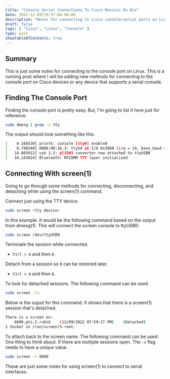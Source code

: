 ```yaml
---
title: "Console Serial Connections To Cisco Devices On Nix"
date: 2022-12-09T19:57:04-06:00
description: "Notes for connecting to Cisco console/serial ports on Linux."
draft: false
tags: [ "Cisco", "Linux", "Console" ]
type: post
showTableOfContents: true
---
```


## Summary

This is just some notes for connecting to the console port on Linux.
This is a running post where I will be adding new methods for connecting
to the console port on Cisco devices or any device that supports a
serial console.

## Finding The Console Port

Finding the console port is pretty easy. But, I'm going to list it here
just for reference.

```sh
sudo dmesg | grep -i tty
```

The output should look something like this.

```sh
[    0.168530] printk: console [tty0] enabled
[    0.790340] 0000:00:16.3: ttyS4 at I/O 0x3060 (irq = 19, base_baud = 115200) is a 16550A
[   14.803912] usb 1-2: pl2303 converter now attached to ttyUSB0
[   34.143924] Bluetooth: RFCOMM TTY layer initialized
```

## Connecting With screen(1)

Going to go through some methods for connecting, disconnecting, and
detaching while using the screen(1) command.

Connect just using the TTY device.

```sh
sudo screen <tty device>
```

In this example. It would be the following command based on the output
from dmesg(1). This will connect the screen console to ttyUSB0.

```sh
sudo screen /dev/ttyUSB0
```

Terminate the session while connected.

- ```Ctrl + A``` and then ```K```.

Detach from a session so it can be restored later.

- ```Ctrl + A``` and then ```D```.

To look for detached sessions. The following command can be used.

```sh
sudo screen -ls
```

Below is the ouput for this command. It shows that there is a screen(1)
session that's detached.

```sh
There is a screen on:
	6600.pts-2.rubik	(12/09/2022 07:59:27 PM)	(Detached)
1 Socket in /run/screen/S-root.
```

To attach back to the screen name. The following command can be used.
One thing to think about. If there are multiple sessions open. The
```-x``` flag needs to have a unique value.

```sh
sudo screen -x 6600
```

These are just some notes for using screen(1) to connect to serial
interfaces.
